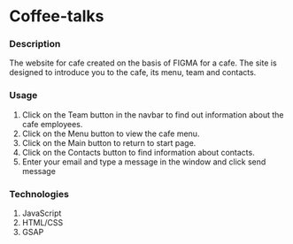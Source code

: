 # Coffee-talks

### Description
The website for cafe created on the basis of FIGMA for a cafe. The site is designed to introduce you to the cafe, its menu, team and contacts.

### Usage
1. Click on the Team button in the navbar to find out information about the cafe employees.
2. Click on the Menu button to view the cafe menu.
3. Click on the Main button to return to start page.
4. Click on the Contacts button to find information about contacts.
5. Enter your email and type a message in the window and click send message

### Technologies 
1. JavaScript
2. HTML/CSS
3. GSAP
